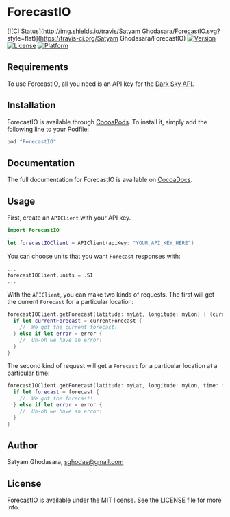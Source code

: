 # ForecastIO

[![CI Status](http://img.shields.io/travis/Satyam Ghodasara/ForecastIO.svg?style=flat)](https://travis-ci.org/Satyam Ghodasara/ForecastIO)
[![Version](https://img.shields.io/cocoapods/v/ForecastIO.svg?style=flat)](http://cocoapods.org/pods/ForecastIO)
[![License](https://img.shields.io/cocoapods/l/ForecastIO.svg?style=flat)](http://cocoapods.org/pods/ForecastIO)
[![Platform](https://img.shields.io/cocoapods/p/ForecastIO.svg?style=flat)](http://cocoapods.org/pods/ForecastIO)

## Requirements

To use ForecastIO, all you need is an API key for the [Dark Sky API](https://developer.forecast.io/).

## Installation

ForecastIO is available through [CocoaPods](http://cocoapods.org). To install
it, simply add the following line to your Podfile:

```ruby
pod "ForecastIO"
```

## Documentation

The full documentation for ForecastIO is available on [CocoaDocs](http://cocoadocs.org/docsets/ForecastIO).

## Usage

First, create an `APIClient` with your API key.

```swift
import ForecastIO
...
let forecastIOClient = APIClient(apiKey: "YOUR_API_KEY_HERE")
```

You can choose units that you want `Forecast` responses with:

```swift
...
forecastIOClient.units = .SI
...
```

With the `APIClient`, you can make two kinds of requests. The first will get the current `Forecast` for a particular location:

```swift
forecastIOClient.getForecast(latitude: myLat, longitude: myLon) { (currentForecast, error) -> Void in
  if let currentForecast = currentForecast {
    //  We got the current forecast!
  } else if let error = error {
    //  Uh-oh we have an error!
  }
}
```

The second kind of request will get a `Forecast` for a particular location at a particular time:

```swift
forecastIOClient.getForecast(latitude: myLat, longitude: myLon, time: myTime) { (forecast, error) -> Void in
  if let forecast = forecast {
    //  We got the forecast!
  } else if let error = error {
    //  Uh-oh we have an error!
  }
}
```

## Author

Satyam Ghodasara, sghodas@gmail.com

## License

ForecastIO is available under the MIT license. See the LICENSE file for more info.
